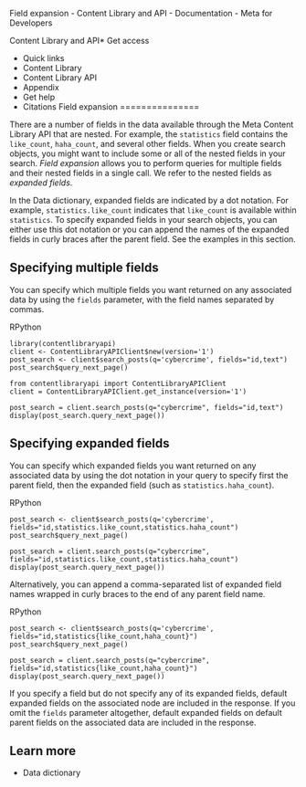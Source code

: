 Field expansion - Content Library and API - Documentation - Meta for Developers

Content Library and API* Get access
* Quick links
* Content Library
* Content Library API
* Appendix
* Get help
* Citations
Field expansion
===============

There are a number of fields in the data available through the Meta Content Library API that are nested. For example, the `statistics` field contains the `like_count`, `haha_count`, and several other fields. When you create search objects, you might want to include some or all of the nested fields in your search. *Field expansion* allows you to perform queries for multiple fields and their nested fields in a single call. We refer to the nested fields as *expanded fields*.

In the Data dictionary, expanded fields are indicated by a dot notation. For example, `statistics.like_count` indicates that `like_count` is available within `statistics`. To specify expanded fields in your search objects, you can either use this dot notation or you can append the names of the expanded fields in curly braces after the parent field. See the examples in this section.

Specifying multiple fields
--------------------------

You can specify which multiple fields you want returned on any associated data by using the `fields` parameter, with the field names separated by commas.

RPython
```
library(contentlibraryapi)
client <- ContentLibraryAPIClient$new(version='1')
post_search <- client$search_posts(q='cybercrime', fields="id,text")
post_search$query_next_page()
```
```
from contentlibraryapi import ContentLibraryAPIClient
client = ContentLibraryAPIClient.get_instance(version='1')

post_search = client.search_posts(q="cybercrime", fields="id,text")
display(post_search.query_next_page())
```
Specifying expanded fields
--------------------------

You can specify which expanded fields you want returned on any associated data by using the dot notation in your query to specify first the parent field, then the expanded field (such as `statistics.haha_count`).

RPython
```
post_search <- client$search_posts(q='cybercrime', fields="id,statistics.like_count,statistics.haha_count")
post_search$query_next_page()
```
```
post_search = client.search_posts(q="cybercrime", fields="id,statistics.like_count,statistics.haha_count")
display(post_search.query_next_page())
```
Alternatively, you can append a comma-separated list of expanded field names wrapped in curly braces to the end of any parent field name.

RPython
```
post_search <- client$search_posts(q='cybercrime', fields="id,statistics{like_count,haha_count}")
post_search$query_next_page()
```
```
post_search = client.search_posts(q="cybercrime", fields="id,statistics{like_count,haha_count}")
display(post_search.query_next_page())
```
If you specify a field but do not specify any of its expanded fields, default expanded fields on the associated node are included in the response. If you omit the `fields` parameter altogether, default expanded fields on default parent fields on the associated data are included in the response.

Learn more
----------

* Data dictionary